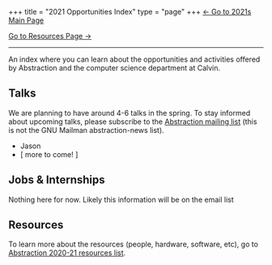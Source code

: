 +++
title = "2021 Opportunities Index"
type = "page"
+++
[<- Go to 2021s Main Page](../)

[Go to Resources Page ->](../resources/)

---

An index where you can learn about the opportunities and activities offered by Abstraction and the computer science department at Calvin.

## Talks
We are planning to have around 4-6 talks in the spring. To stay informed about upcoming talks, please subscribe to the [Abstraction mailing list](http://eepurl.com/hpV8xz) (this is not the GNU Mailman abstraction-news list).

* Jason
* [ more to come! ]

## Jobs & Internships
Nothing here for now. Likely this information will be on the email list

## Resources
To learn more about the resources (people, hardware, software, etc), go to [Abstraction 2020-21 resources list](../resources/).